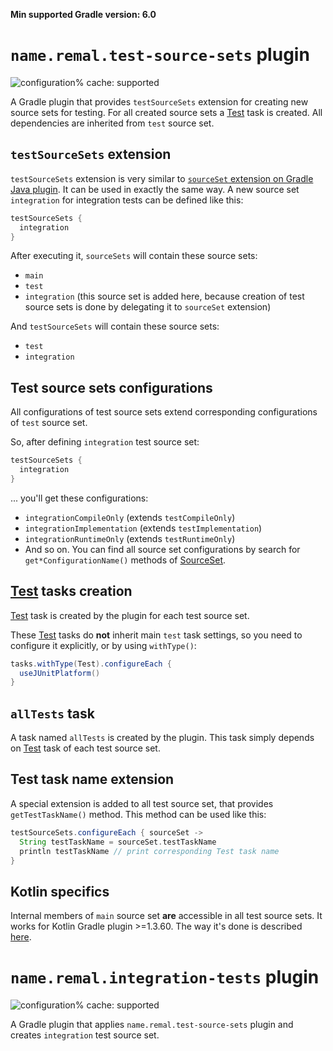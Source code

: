 **Min supported Gradle version: <!--property:gradle-api.min-version-->6.0<!--/property-->**

# `name.remal.test-source-sets` plugin

![configuration% cache: supported](https://img.shields.io/static/v1?label=configuration%20cache&message=supported&color=success)

A Gradle plugin that provides `testSourceSets` extension for creating new source sets for testing. For all created source sets a [Test](https://docs.gradle.org/current/javadoc/org/gradle/api/tasks/testing/Test.html) task is created. All dependencies are inherited from `test` source set.

## `testSourceSets` extension

`testSourceSets` extension is very similar to [`sourceSet` extension on Gradle Java plugin](https://docs.gradle.org/current/userguide/java_plugin.html#source_sets). It can be used in exactly the same way. A new source set `integration` for integration tests can be defined like this:

```groovy
testSourceSets {
  integration
}
```

After executing it, `sourceSets` will contain these source sets:

* `main`
* `test`
* `integration` (this source set is added here, because creation of test source sets is done by delegating it to `sourceSet` extension)

And `testSourceSets` will contain these source sets:

* `test`
* `integration`

## Test source sets configurations

All configurations of test source sets extend corresponding configurations of `test` source set.

So, after defining `integration` test source set:

```groovy
testSourceSets {
  integration
}
```

... you'll get these configurations:

* `integrationCompileOnly` (extends `testCompileOnly`)
* `integrationImplementation` (extends `testImplementation`)
* `integrationRuntimeOnly` (extends `testRuntimeOnly`)
* And so on. You can find all source set configurations by search for `get*ConfigurationName()` methods of [SourceSet](https://docs.gradle.org/current/javadoc/org/gradle/api/tasks/SourceSet.html).

## [Test](https://docs.gradle.org/current/javadoc/org/gradle/api/tasks/testing/Test.html) tasks creation

[Test](https://docs.gradle.org/current/javadoc/org/gradle/api/tasks/testing/Test.html) task is created by the plugin for each test source set.

These [Test](https://docs.gradle.org/current/javadoc/org/gradle/api/tasks/testing/Test.html) tasks do **not** inherit main `test` task settings, so you need to configure it explicitly, or by using `withType()`:

```groovy
tasks.withType(Test).configureEach {
  useJUnitPlatform()
}
```

## `allTests` task

A task named `allTests` is created by the plugin. This task simply depends on [Test](https://docs.gradle.org/current/javadoc/org/gradle/api/tasks/testing/Test.html) task of each test source set.

## Test task name extension

A special extension is added to all test source set, that provides `getTestTaskName()` method. This method can be used like this:

```groovy
testSourceSets.configureEach { sourceSet ->
  String testTaskName = sourceSet.testTaskName
  println testTaskName // print corresponding Test task name
}
```

## Kotlin specifics

Internal members of `main` source set **are** accessible in all test source sets. It works for Kotlin Gradle plugin >=1.3.60. The way it's done is described [here](https://youtrack.jetbrains.com/issue/KT-34901#focus=streamItem-27-3810442.0-0).

# `name.remal.integration-tests` plugin

![configuration% cache: supported](https://img.shields.io/static/v1?label=configuration%20cache&message=supported&color=success)

A Gradle plugin that applies `name.remal.test-source-sets` plugin and creates `integration` test source set.
